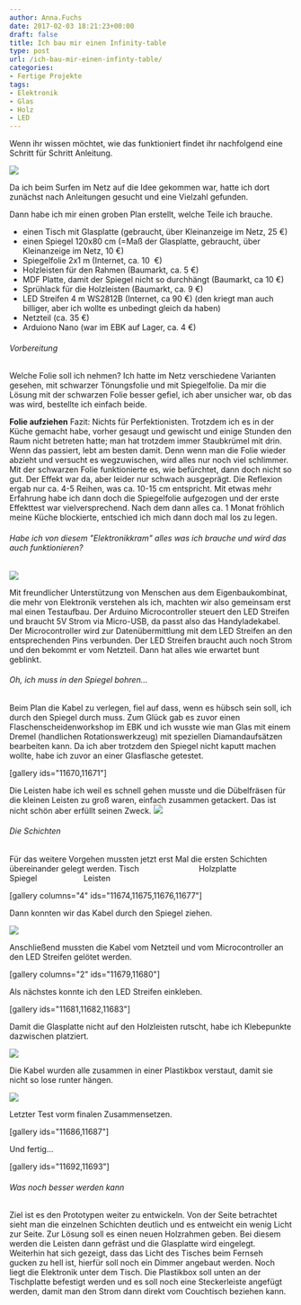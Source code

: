 ```yaml
---
author: Anna.Fuchs
date: 2017-02-03 18:21:23+00:00
draft: false
title: Ich bau mir einen Infinity-table
type: post
url: /ich-bau-mir-einen-infinty-table/
categories:
- Fertige Projekte
tags:
- Elektronik
- Glas
- Holz
- LED
---
```


Wenn ihr wissen möchtet, wie das funktioniert findet ihr nachfolgend eine Schritt für Schritt Anleitung.

[![](/wp-content/uploads/2017/01/Bearbeitung1-1024x618.png)
](/ich-bau-mir-einen-infinty-table/bearbeitung1/)

<!-- more -->

Da ich beim Surfen im Netz auf die Idee gekommen war, hatte ich dort zunächst nach Anleitungen gesucht und eine Vielzahl gefunden.

Dann habe ich mir einen groben Plan erstellt, welche Teile ich brauche.
- einen Tisch mit Glasplatte (gebraucht, über Kleinanzeige im Netz, 25 €)
- einen Spiegel 120x80 cm (=Maß der Glasplatte, gebraucht, über Kleinanzeige im Netz, 10 €)
- Spiegelfolie 2x1 m (Internet, ca. 10  €)
- Holzleisten für den Rahmen (Baumarkt, ca. 5 €)
- MDF Platte, damit der Spiegel nicht so durchhängt (Baumarkt, ca 10 €)
- Sprühlack für die Holzleisten (Baumarkt, ca. 9 €)
- LED Streifen 4 m WS2812B (Internet, ca 90 €)
(den kriegt man auch billiger, aber ich wollte es unbedingt gleich da haben)
- Netzteil (ca. 35 €)
- Arduiono Nano (war im EBK auf Lager, ca. 4 €)


###### Vorbereitung


Welche Folie soll ich nehmen?
Ich hatte im Netz verschiedene Varianten gesehen, mit schwarzer Tönungsfolie und mit Spiegelfolie. Da mir die Lösung mit der schwarzen Folie besser gefiel, ich aber unsicher war, ob das was wird, bestellte ich einfach beide.

**Folie aufziehen**
Fazit: Nichts für Perfektionisten.
Trotzdem ich es in der Küche gemacht habe, vorher gesaugt und gewischt und einige Stunden den Raum nicht betreten hatte; man hat trotzdem immer Staubkrümel mit drin. Wenn das passiert, lebt am besten damit. Denn wenn man die Folie wieder abzieht und versucht es wegzuwischen, wird alles nur noch viel schlimmer.
Mit der schwarzen Folie funktionierte es, wie befürchtet, dann doch nicht so gut. Der Effekt war da, aber leider nur schwach ausgeprägt. Die Reflexion ergab nur ca. 4-5 Reihen, was ca. 10-15 cm entspricht.
Mit etwas mehr Erfahrung habe ich dann doch die Spiegelfolie aufgezogen und der erste Effekttest war vielversprechend.
Nach dem dann alles ca. 1 Monat fröhlich meine Küche blockierte, entschied ich mich dann doch mal los zu legen.


###### Habe ich von diesem "Elektronikkram" alles was ich brauche und wird das auch funktionieren?


[![](/wp-content/uploads/2017/01/DSC_0113-1024x576.jpg)
](/ich-bau-mir-einen-infinty-table/dsc_0113/)

Mit freundlicher Unterstützung von Menschen aus dem Eigenbaukombinat, die mehr von Elektronik verstehen als ich, machten wir also gemeinsam erst mal einen Testaufbau.
Der Arduino Microcontroller steuert den LED Streifen und braucht 5V Strom via Micro-USB, da passt also das Handyladekabel. Der Microcontroller wird zur Datenübermittlung mit dem LED Streifen an den entsprechenden Pins verbunden. Der LED Streifen braucht auch noch Strom und den bekommt er vom Netzteil. Dann hat alles wie erwartet bunt geblinkt.


###### Oh, ich muss in den Spiegel bohren...


Beim Plan die Kabel zu verlegen, fiel auf dass, wenn es hübsch sein soll, ich durch den Spiegel durch muss. Zum Glück gab es zuvor einen Flaschenscheidenworkshop im EBK und ich wusste wie man Glas mit einem Dremel (handlichen Rotationswerkzeug) mit speziellen Diamandaufsätzen bearbeiten kann. Da ich aber trotzdem den Spiegel nicht kaputt machen wollte, habe ich zuvor an einer Glasflasche getestet.

[gallery ids="11670,11671"]

Die Leisten habe ich weil es schnell gehen musste und die Dübelfräsen für die kleinen Leisten zu groß waren, einfach zusammen getackert. Das ist nicht schön aber erfüllt seinen Zweck.
[![](/wp-content/uploads/2017/01/DSC_0124-300x169.jpg)
](/ich-bau-mir-einen-infinty-table/dsc_0124/)


###### Die Schichten


Für das weitere Vorgehen mussten jetzt erst Mal die ersten Schichten übereinander gelegt werden.
Tisch                           Holzplatte                Spiegel                     Leisten

[gallery columns="4" ids="11674,11675,11676,11677"]

Dann konnten wir das Kabel durch den Spiegel ziehen.

[![](/wp-content/uploads/2017/01/DSC_0129-1024x576.jpg)
](/ich-bau-mir-einen-infinty-table/dsc_0129/)

Anschließend mussten die Kabel vom Netzteil und vom Microcontroller an den LED Streifen gelötet werden.

[gallery columns="2" ids="11679,11680"]

Als nächstes konnte ich den LED Streifen einkleben.

[gallery ids="11681,11682,11683"]

Damit die Glasplatte nicht auf den Holzleisten rutscht, habe ich Klebepunkte dazwischen platziert.

[![](/wp-content/uploads/2017/01/DSC_0139-300x169.jpg)
](/ich-bau-mir-einen-infinty-table/dsc_0139/)

Die Kabel wurden alle zusammen in einer Plastikbox verstaut, damit sie nicht so lose runter hängen.

[![](/wp-content/uploads/2017/01/DSC_0140-300x169.jpg)
](/ich-bau-mir-einen-infinty-table/dsc_0140/)

Letzter Test vorm finalen Zusammensetzen.

[gallery ids="11686,11687"]

Und fertig...

[gallery ids="11692,11693"]


###### Was noch besser werden kann


Ziel ist es den Prototypen weiter zu entwickeln.
Von der Seite betrachtet sieht man die einzelnen Schichten deutlich und es entweicht ein wenig Licht zur Seite. Zur Lösung soll es einen neuen Holzrahmen geben. Bei diesem werden die Leisten dann gefräst und die Glasplatte wird eingelegt. Weiterhin hat sich gezeigt, dass das Licht des Tisches beim Fernseh gucken zu hell ist, hierfür soll noch ein Dimmer angebaut werden. Noch liegt die Elektronik unter dem Tisch. Die Plastikbox soll unten an der Tischplatte befestigt werden und es soll noch eine Steckerleiste angefügt werden, damit man den Strom dann direkt vom Couchtisch beziehen kann.
